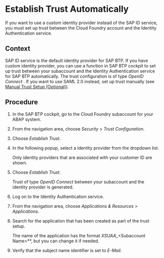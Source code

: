 <!-- loiob9f4b0dc967040c99c7c8268ce335cce -->

# Establish Trust Automatically

If you want to use a custom identity provider instead of the SAP ID service, you must set up trust between the Cloud Foundry account and the Identity Authentication service.



## Context

SAP ID service is the default identity provider for SAP BTP. If you have custom identity provider, you can use a function in SAP BTP cockpit to set up trust between your subaccount and the Identity Authentication service for SAP BTP automatically. The trust configuration is of type *OpenID Connect* . If you want to use SAML 2.0 instead, set up trust manually \(see [Manual Trust Setup \(Optional\)](manual-trust-setup-optional-36214a9.md)\).



## Procedure

1.  In the SAP BTP cockpit, go to the Cloud Foundry subaccount for your ABAP system.

2.  From the navigation area, choose *Security* \> *Trust Configuration*.

3.  Choose *Establish Trust*.

4.  In the following popup, select a identity provider from the dropdown list.

    Only identity providers that are associated with your customer ID are shown.

5.  Choose *Establish Trust*.

    Trust of type *OpenID Connect* between your subaccount and the identity provider is generated.

6.  Log on to the Identity Authentication service.

7.  From the navigation area, choose *Applications & Resources* \> *Applications*.

8.  Search for the application that has been created as part of the trust setup.

    The name of the application has the format *XSUAA\_*<Subaccount Name\>**, but you can change it if needed.

9.  Verify that the subject name identifier is set to *E-Mail*.


